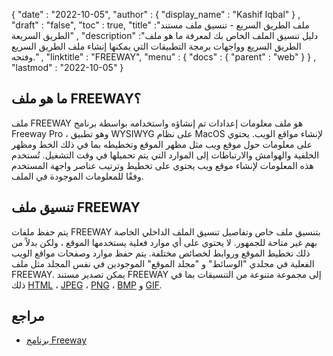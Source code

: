 {
  "date" : "2022-10-05",
  "author" : {
    "display_name" : "Kashif Iqbal"
} ,
  "draft" : "false",
  "toc" : true,
  "title" :"ملف الطريق السريع - تنسيق ملف مستند الطريق السريعة" ,
  "description" :"دليل تنسيق الملف الخاص بك لمعرفة ما هو ملف الطريق السريع وواجهات برمجة التطبيقات التي يمكنها إنشاء ملف الطريق السريع وفتحه." ,
  "linktitle" : "FREEWAY",
  "menu" : {
    "docs" : {
      "parent" : "web"
}
} ,
  "lastmod" : "2022-10-05"
}

## ما هو ملف FREEWAY؟

ملف FREEWAY هو ملف معلومات إعدادات تم إنشاؤه واستخدامه بواسطة برنامج Freeway Pro ، وهو تطبيق WYSIWYG على نظام MacOS لإنشاء مواقع الويب. يحتوي على معلومات حول موقع ويب مثل مظهر الموقع وتخطيطه بما في ذلك الخط ومظهر الخلفية والهوامش والارتباطات إلى الموارد التي يتم تحميلها في وقت التشغيل. تُستخدم هذه المعلومات لإنشاء موقع ويب يحتوي على تخطيط وترتيب عناصر واجهة المستخدم وفقًا للمعلومات الموجودة في الملف.

## تنسيق ملف FREEWAY

يتم حفظ ملفات FREEWAY بتنسيق ملف خاص وتفاصيل تنسيق الملف الداخلي الخاصة بهم غير متاحة للجمهور. لا يحتوي على أي موارد فعلية يستخدمها الموقع ، ولكن بدلاً من ذلك تخطيط الموقع وروابط لخصائص مختلفة. يتم حفظ موارد وصفحات مواقع الويب الفعلية في مجلدي "الوسائط" و "مجلد الموقع" الموجودين في نفس المجلد مثل ملف FREEWAY. يمكن تصدير مستند FREEWAY إلى مجموعة متنوعة من التنسيقات بما في ذلك [HTML](/ar/web/html/) ، [JPEG](/ar/image/jpeg/) ، [PNG](/ar/image/png/) ، [BMP](/ar/image/bmp/) و [GIF](/ar/image/gif/).

## مراجع

* [برنامج Freeway](https://en.wikipedia.org/wiki/Freeway_ (برنامج))

